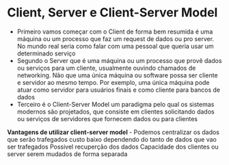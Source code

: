 # Client, Server e Client-Server Model

* Primeiro vamos começar com o Client de forma bem resumida é uma máquina ou um processo que faz um request de dados ou pro server. No mundo real seria como falar com uma pessoal que queria usar um determinado serviço
* Segundo o Server que é uma máquina ou um processo que provê dados ou serviços para um cliente, usualmente ouvindo chamados de networking. Não que uma única máquina ou software possa ser cliente e servidor ao mesmo tempo. Por exemplo, uma única máquina pode atuar como servidor para usuários finais e como cliente para bancos de dados
* Terceiro é o Client-Server Model um paradigma pelo qual os sistemas modernos são projetados, que consiste em clientes solicitando dados ou serviços de servidores que fornecem dados ou para clientes

**Vantagens de utilizar client-server model** - Podemos centralizar os dados que serão trafegados
custo baixo dependendo do tanto de dados que vao ser trafegados
Possivel recuperção dos dados
Capacidade dos clientes ou server serem mudados de forma separada


